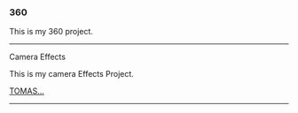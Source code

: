 ### 360

This is my 360 project. 

<script src="//360.vizor.io/scripts/embed.js" data-vizorurl="https://360.vizor.io/embed/v/0nnrp" ></script>


***

Camera Effects

This is my camera Effects Project.

[TOMAS...](https://github.com/tomaspatricio/tomaspatricio.github.io/blob/master/TOMAS....PNG?raw=true "Optional Title")

***
